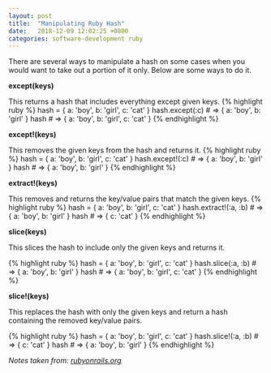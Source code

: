 ```yaml
---
layout: post
title:  "Manipulating Ruby Hash"
date:   2018-12-09 12:02:25 +0800
categories: software-development ruby
---
```


There are several ways to manipulate a hash on some cases when you would want to take out a portion of it only. Below are some ways to do it.

**except(keys)**

This returns a hash that includes everything except given keys.
{% highlight ruby %}
hash = { a: 'boy', b: 'girl', c: 'cat' }
hash.except(:c)   # => { a: 'boy', b: 'girl' }
hash              # => { a: 'boy', b: 'girl', c: 'cat' }
{% endhighlight %}

**except!(keys)**

This removes the given keys from the hash and returns it.
{% highlight ruby %}
hash = { a: 'boy', b: 'girl', c: 'cat' }
hash.except!(:c) # => { a: 'boy', b: 'girl' }
hash             # => { a: 'boy', b: 'girl' }
{% endhighlight %}

**extract!(keys)**

This removes and returns the key/value pairs that match the given keys.
{% highlight ruby %}
hash = { a: 'boy', b: 'girl', c: 'cat' }
hash.extract!(:a, :b) # => { a: 'boy', b: 'girl' }
hash                  # => { c: 'cat' }
{% endhighlight %}

**slice(keys)**

This slices the hash to include only the given keys and returns it.

{% highlight ruby %}
hash = { a: 'boy', b: 'girl', c: 'cat' }
hash.slice(:a, :b) # => { a: 'boy', b: 'girl' }
hash               # => { a: 'boy', b: 'girl', c: 'cat' }
{% endhighlight %}

**slice!(keys)**

This replaces the hash with only the given keys and return a hash containing the removed key/value pairs.

{% highlight ruby %}
hash = { a: 'boy', b: 'girl', c: 'cat' }
hash.slice!(:a, :b) # => { c: 'cat' }
hash                # => { a: 'boy', b: 'girl' }
{% endhighlight %}

_Notes taken from: [rubyonrails.org](https://api.rubyonrails.org/)_